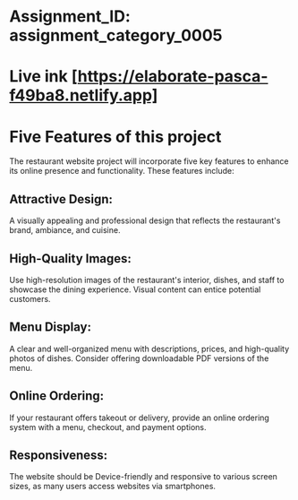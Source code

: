# Assignment_ID: assignment_category_0005
# Live ink [https://elaborate-pasca-f49ba8.netlify.app]

# Five Features of this project
The restaurant website project will incorporate five key features to enhance its online presence and functionality. These features include:

## Attractive Design:
A visually appealing and professional design that reflects the restaurant's brand, ambiance, and cuisine.

## High-Quality Images:
Use high-resolution images of the restaurant's interior, dishes, and staff to showcase the dining experience. Visual content can entice potential customers.

## Menu Display:
A clear and well-organized menu with descriptions, prices, and high-quality photos of dishes. Consider offering downloadable PDF versions of the menu.

## Online Ordering:
If your restaurant offers takeout or delivery, provide an online ordering system with a menu, checkout, and payment options.

## Responsiveness:
The website should be Device-friendly and responsive to various screen sizes, as many users access websites via smartphones.